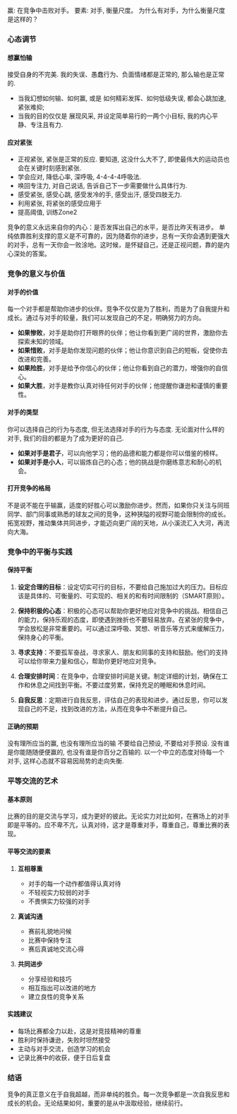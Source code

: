 赢: 在竞争中击败对手。
要素: 对手, 衡量尺度。 
为什么有对手，为什么衡量尺度是这样的？

### 心态调节

#### 想赢怕输
接受自身的不完美. 我的失误、愚蠢行为、负面情绪都是正常的, 那么输也是正常的. 

- 当我幻想如何输、如何赢, 或是 如何精彩发挥、如何低级失误, 都会心跳加速, 紧张难抑; 
- 当我的目的仅仅是 展现风采, 并设定简单易行的一两个小目标, 我的内心平静、专注且有力. 

#### 应对紧张
- 正视紧张, 紧张是正常的反应. 要知道, 这没什么大不了, 即使最伟大的运动员也会在关键时刻感到紧张. 
- 学会应对, 降低心率, 深呼吸, 4-4-4-4呼吸法. 
- 唤回专注力, 对自己说话, 告诉自己下一步需要做什么具体行为. 
- 感受紧张, 感受心跳, 感受发冷的手, 感受出汗, 感受四肢无力. 
- 利用紧张, 将紧张的感受应用于
- 提高阈值, 训练Zone2

竞争的意义永远来自你的内心：是否发挥出自己的水平，是否比昨天有进步。
单纯依靠胜利支撑的意义是不可靠的，因为随着你的进步，总有一天你会遇到更强大的对手，总有一天你会一败涂地。这时候，是怀疑自己，还是正视问题，靠的是内心深处的答案。

### 竞争的意义与价值

#### 对手的价值
每一个对手都是帮助你进步的伙伴。竞争不仅仅是为了胜利，而是为了自我提升和成长。通过与对手的较量，我们可以发现自己的不足，明确努力的方向。

- **如果惨败**，对手是助你打开眼界的伙伴；他让你看到更广阔的世界，激励你去探索未知的领域。
- **如果惜败**，对手是助你发现问题的伙伴；他让你意识到自己的短板，促使你去改进和完善。
- **如果险胜**，对手是给予你信心的伙伴；他让你看到自己的潜力，增强你的自信心。
- **如果大胜**，对手是教你认真对待任何对手的伙伴；他提醒你谦逊和谨慎的重要性。

#### 对手的类型
你可以选择自己的行为与态度, 但无法选择对手的行为与态度. 无论面对什么样的对手, 我们的目的都是为了成为更好的自己. 

- **如果对手是君子**，可以向他学习；他的品德和能力都是你可以借鉴的榜样。
- **如果对手是小人**，可以锻炼自己的心态；他的挑战是你磨练意志和耐心的机会。

#### 打开竞争的格局
不是说不能在乎输赢，适度的好胜心可以激励你进步。然而，如果你只关注与同班同学、部门同事或熟悉的球友之间的竞争，这种狭隘的视野可能会限制你的成长。拓宽视野，推动集体共同进步，才能迈向更广阔的天地，从小溪流汇入大河，再流向大海。

### 竞争中的平衡与实践

#### 保持平衡
1. **设定合理的目标**：设定切实可行的目标，不要给自己施加过大的压力。目标应该是具体的、可衡量的、可实现的、相关的和有时间限制的（SMART原则）。

2. **保持积极的心态**：积极的心态可以帮助你更好地应对竞争中的挑战。相信自己的能力，保持乐观的态度，即使遇到挫折也不要轻易放弃。在紧张的竞争中，学会放松是非常重要的。可以通过深呼吸、冥想、听音乐等方式来缓解压力，保持身心的平衡。

3. **寻求支持**：不要孤军奋战，寻求家人、朋友和同事的支持和鼓励。他们的支持可以给你带来力量和信心，帮助你更好地应对竞争。

4. **合理安排时间**：在竞争中，合理安排时间是关键。制定详细的计划，确保在工作和休息之间找到平衡。不要过度劳累，保持充足的睡眠和休息时间。

5. **自我反思**：定期进行自我反思，评估自己的表现和进步。通过反思，你可以发现自己的不足，找到改进的方法，从而在竞争中不断提升自己。

#### 正确的预期
没有理所应当的赢, 也没有理所应当的输
不要给自己预设, 不要给对手预设. 没有谁是你能随随便便赢的, 也没有谁是你百分之百输的. 以一个中立的态度对待每一个对手, 这样心态就不容易因局势的走向失衡. 

### 平等交流的艺术

#### 基本原则
比赛的目的是交流与学习，成为更好的彼此。无论实力对比如何，在赛场上的对手即是平等的。应不卑不亢，认真对待，这才是尊重对手，尊重自己，尊重比赛的表现。

#### 平等交流的要素

1. **互相尊重**
   - 对手的每一个动作都值得认真对待
   - 不轻视实力较弱的对手
   - 不畏惧实力较强的对手
   
2. **真诚沟通**
   - 赛前礼貌地问候
   - 比赛中保持专注
   - 赛后真诚地交流心得

3. **共同进步**
   - 分享经验和技巧
   - 相互指出可以改进的地方
   - 建立良性的竞争关系

#### 实践建议
- 每场比赛都全力以赴，这是对竞技精神的尊重
- 胜利时保持谦逊，失败时坦然接受
- 主动与对手交流，创造学习的机会
- 记录比赛中的收获，便于日后复盘

### 结语
竞争的真正意义在于自我超越，而非单纯的胜负。每一次竞争都是一次自我反思和成长的机会。无论结果如何，重要的是从中汲取经验，继续前行。
